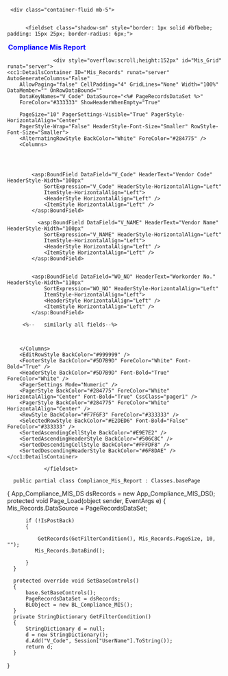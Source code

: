 
     <div class="container-fluid mb-5">


          <fieldset class="shadow-sm" style="border: 1px solid #bfbebe; padding: 15px 25px; border-radius: 6px;">
 <legend style="width: auto; font-size: 16px; color: #0000FF"><b>Compliance Mis Report</b></legend>

                   <div style="overflow:scroll;height:152px" id="Mis_Grid" runat="server">
    <cc1:DetailsContainer ID="Mis_Records" runat="server" AutoGenerateColumns="False"
        AllowPaging="false" CellPadding="4" GridLines="None" Width="100%" DataMember="" OnRowDataBound=""
        DataKeyNames="V_Code" DataSource="<%# PageRecordsDataSet %>"
        ForeColor="#333333" ShowHeaderWhenEmpty="True"
        
        PageSize="10" PagerSettings-Visible="True" PagerStyle-HorizontalAlign="Center"
        PagerStyle-Wrap="False" HeaderStyle-Font-Size="Smaller" RowStyle-Font-Size="Smaller">
        <AlternatingRowStyle BackColor="White" ForeColor="#284775" />
        <Columns>
          

          

            <asp:BoundField DataField="V_Code" HeaderText="Vendor Code" HeaderStyle-Width="100px"
                SortExpression="V_Code" HeaderStyle-HorizontalAlign="Left"
                ItemStyle-HorizontalAlign="Left">
                <HeaderStyle HorizontalAlign="Left" />
                <ItemStyle HorizontalAlign="Left" />
            </asp:BoundField>

              <asp:BoundField DataField="V_NAME" HeaderText="Vendor Name" HeaderStyle-Width="100px"
                SortExpression="V_NAME" HeaderStyle-HorizontalAlign="Left"
                ItemStyle-HorizontalAlign="Left">
                <HeaderStyle HorizontalAlign="Left" />
                <ItemStyle HorizontalAlign="Left" />
            </asp:BoundField>

           
            <asp:BoundField DataField="WO_NO" HeaderText="Workorder No." HeaderStyle-Width="110px"
                SortExpression="WO_NO" HeaderStyle-HorizontalAlign="Left"
                ItemStyle-HorizontalAlign="Left">
                <HeaderStyle HorizontalAlign="Left" />
                <ItemStyle HorizontalAlign="Left" />
            </asp:BoundField> 

         <%--   similarly all fields--%>

          

        </Columns>
        <EditRowStyle BackColor="#999999" />
        <FooterStyle BackColor="#5D7B9D" ForeColor="White" Font-Bold="True" />
        <HeaderStyle BackColor="#5D7B9D" Font-Bold="True" ForeColor="White" />
        <PagerSettings Mode="Numeric" />
        <PagerStyle BackColor="#284775" ForeColor="White" HorizontalAlign="Center" Font-Bold="True" CssClass="pager1" />
        <PagerStyle BackColor="#284775" ForeColor="White" HorizontalAlign="Center" />
        <RowStyle BackColor="#F7F6F3" ForeColor="#333333" />
        <SelectedRowStyle BackColor="#E2DED6" Font-Bold="False" ForeColor="#333333" />
        <SortedAscendingCellStyle BackColor="#E9E7E2" />
        <SortedAscendingHeaderStyle BackColor="#506C8C" />
        <SortedDescendingCellStyle BackColor="#FFFDF8" />
        <SortedDescendingHeaderStyle BackColor="#6F8DAE" />
    </cc1:DetailsContainer>

</div>






                </fieldset>
   </div>


      public partial class Compliance_Mis_Report : Classes.basePage
  {
      App_Compliance_MIS_DS dsRecords = new App_Compliance_MIS_DS();
      protected void Page_Load(object sender, EventArgs e)
      {
          Mis_Records.DataSource = PageRecordsDataSet;

          if (!IsPostBack)
          {

              GetRecords(GetFilterCondition(), Mis_Records.PageSize, 10, "");
             Mis_Records.DataBind();

          }
      }

      protected override void SetBaseControls()
      {
          base.SetBaseControls();
          PageRecordsDataSet = dsRecords;
          BLObject = new BL_Compliance_MIS();
      }
      private StringDictionary GetFilterCondition()
      {
          StringDictionary d = null;
          d = new StringDictionary();
          d.Add("V_Code", Session["UserName"].ToString());
          return d;
      }

  
  }
